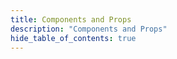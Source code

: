 ```yaml
---
title: Components and Props
description: "Components and Props"
hide_table_of_contents: true
---
```

